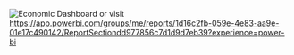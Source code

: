 ![Economic Dashboard](https://github.com/user-attachments/assets/de8467d0-c2cc-4fd0-9149-8292ca43fc37)
or visit
https://app.powerbi.com/groups/me/reports/1d16c2fb-059e-4e83-aa9e-01e17c490142/ReportSectiondd977856c7d1d9d7eb39?experience=power-bi

